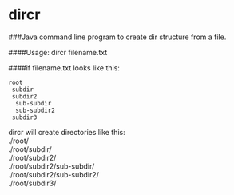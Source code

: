 dircr
=====

###Java command line program to create dir structure from a file.

####Usage: dircr filename.txt

####if filename.txt looks like this:

```
root  
 subdir  
 subdir2  
  sub-subdir  
  sub-subdir2  
 subdir3  
```  

dircr will create directories like this:  
./root/  
./root/subdir/  
./root/subdir2/  
./root/subdir2/sub-subdir/  
./root/subdir2/sub-subdir2/  
./root/subdir3/  